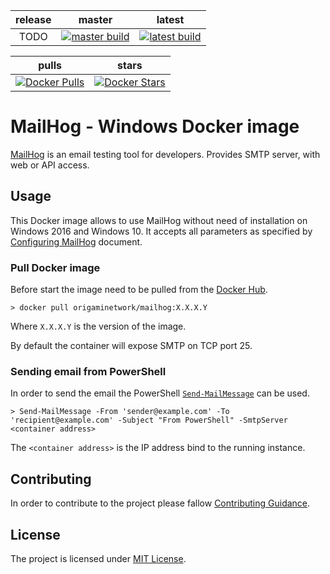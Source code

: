 
| release | master | latest |
| :--: | :--: | :--: |
| TODO | [![master build](https://ci.appveyor.com/api/projects/status/7k4dybfrojw4ayvd/branch/master?svg=true)](https://ci.appveyor.com/project/BartDubois/docker-mailhog/branch/master) | [![latest build](https://ci.appveyor.com/api/projects/status/7k4dybfrojw4ayvd?svg=true)](https://ci.appveyor.com/project/BartDubois/docker-mailhog) |


| pulls | stars |
| :--: | :--: |
| [![Docker Pulls](https://img.shields.io/docker/pulls/origaminetwork/mailhog.svg)](https://hub.docker.com/r/origaminetwork/plantuml/) | [![Docker Stars](https://img.shields.io/docker/stars/origaminetwork/mailhog.svg)](https://hub.docker.com/r/origaminetwork/plantuml/) |


MailHog - Windows Docker image
==

[MailHog](https://github.com/mailhog/MailHog) is an email testing tool for developers.
Provides SMTP server, with web or API access.


## Usage

This Docker image allows to use MailHog without need of installation on Windows 2016 and Windows 10.
It accepts all parameters as specified by [Configuring MailHog](https://github.com/mailhog/MailHog/blob/master/docs/CONFIG.md) document.


### Pull Docker image

Before start the image need to be pulled from the [Docker Hub](https://hub.docker.com/r/origaminetwork/mailhog/).

```console
> docker pull origaminetwork/mailhog:X.X.X.Y
```

Where `X.X.X.Y` is the version of the image.

By default the container will expose SMTP on TCP port 25.


### Sending email from PowerShell

In order to send the email the PowerShell [`Send-MailMessage`](https://docs.microsoft.com/en-us/powershell/module/microsoft.powershell.utility/send-mailmessage) can be used.

```console
> Send-MailMessage -From 'sender@example.com' -To 'recipient@example.com' -Subject "From PowerShell" -SmtpServer <container address>
```

The `<container address>` is the IP address bind to the running instance.


## Contributing

In order to contribute to the project please fallow [Contributing Guidance](CONTRIBUTING.md).


## License

The project is licensed under [MIT License](LICENSE).
